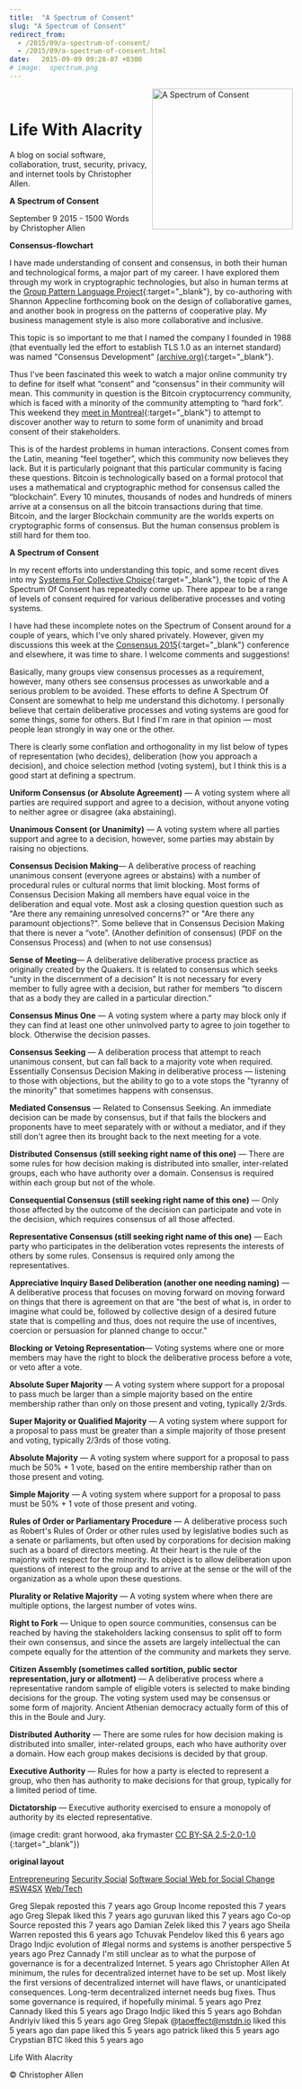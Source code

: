 ```yaml
---
title:  "A Spectrum of Consent"
slug: "A Spectrum of Consent"
redirect_from:
  - /2015/09/a-spectrum-of-consent/
  - /2015/09/a-spectrum-of-consent.html
date:   2015-09-09 09:28-07 +0300
# image:  spectrum.png
---
```



<img width="250" align="right" src="{{ site.url }}{{ site.baseurl }}/assets/images/spectrum.png" alt="A Spectrum of Consent"/> 

<br>

# **Life With Alacrity**

A blog on social software, collaboration, trust, security, privacy, and internet tools by Christopher Allen.

**A Spectrum of Consent**

September 9 2015 - 1500 Words
<br>
by Christopher Allen

**Consensus-flowchart**

I have made understanding of consent and consensus, in both their human and technological forms, a major part of my career. I have explored them through my work in cryptographic technologies, but also in human terms at the [Group Pattern Language Project](https://groupworksdeck.org/){:target="_blank"}, by co-authoring with Shannon Appecline forthcoming book on the design of collaborative games, and another book in progress on the patterns of cooperative play. My business management style is also more collaborative and inclusive.

This topic is so important to me that I named the company I founded in 1988 (that eventually led the effort to establish TLS 1.0 as an internet standard) was named "Consensus Development" [(archive.org)](https://web.archive.org/web/19980709005818/http://www.consensus.com/){:target="_blank"}.

Thus I've been fascinated this week to watch a major online community try to define for itself what “consent” and “consensus” in their community will mean. This community in question is the Bitcoin cryptocurrency community, which is faced with a minority of the community attempting to “hard fork”. This weekend they [meet in Montreal](https://montreal2015.scalingbitcoin.org/){:target="_blank"} to attempt to discover another way to return to some form of unanimity and broad consent of their stakeholders.



This is of the hardest problems in human interactions. Consent comes from the Latin, meaning “feel together”, which this community now believes they lack. But it is particularly poignant that this particular community is facing these questions. Bitcoin is technologically based on a formal protocol that uses a mathematical and cryptographic method for consensus called the “blockchain”. Every 10 minutes, thousands of nodes and hundreds of miners arrive at a consensus on all the bitcoin transactions during that time. Bitcoin, and the larger Blockchain community are the worlds experts on cryptographic forms of consensus. But the human consensus problem is still hard for them too.

**A Spectrum of Consent**

In my recent efforts into understanding this topic, and some recent dives into my  [Systems For Collective Choice](){:target="_blank"}, the topic of the A Spectrum Of Consent has repeatedly come up. There appear to be a range of levels of consent required for various deliberative processes and voting systems.

I have had these incomplete notes on the Spectrum of Consent around for a couple of years, which I've only shared privately. However, given my discussions this week at the [Consensus 2015](https://montreal2015.scalingbitcoin.org/){:target="_blank"} conference and elsewhere, it was time to share. I welcome comments and suggestions!

Basically, many groups view consensus processes as a requirement, however, many others see consensus processes as unworkable and a serious problem to be avoided. These efforts to define A Spectrum Of Consent are somewhat to help me understand this dichotomy. I personally believe that certain deliberative processes and voting systems are good for some things, some for others. But I find I'm rare in that opinion — most people lean strongly in way one or the other.

There is clearly some conflation and orthogonality in my list below of types of representation (who decides), deliberation (how you approach a decision), and choice selection method (voting system), but I think this is a good start at defining a spectrum.

**Uniform Consensus (or Absolute Agreement)** — A voting system where all parties are required support and agree to a decision, without anyone voting to neither agree or disagree (aka abstaining).

**Unanimous Consent (or Unanimity)** — A voting system where all parties support and agree to a decision, however, some parties may abstain by raising no objections.

**Consensus Decision Making**— A deliberative process of reaching unanimous consent (everyone agrees or abstains) with a number of procedural rules or cultural norms that limit blocking. Most forms of Consensus Decision Making all members have equal voice in the deliberation and equal vote. Most ask a closing question question such as "Are there any remaining unresolved concerns?" or "Are there any paramount objections?". Some believe that in Consensus Decision Making that there is never a “vote”. (Another definition of consensus) (PDF on the Consensus Process) and (when to not use consensus)

**Sense of Meeting**— A deliberative deliberative process practice as originally created by the Quakers. It is related to consensus which seeks “unity in the discernment of a decision” It is not necessary for every member to fully agree with a decision, but rather for members “to discern that as a body they are called in a particular direction.”

**Consensus Minus One** — A voting system where a party may block only if they can find at least one other uninvolved party to agree to join together to block. Otherwise the decision passes.

**Consensus Seeking** — A deliberation process that attempt to reach unanimous consent, but can fall back to a majority vote when required. Essentially Consensus Decision Making in deliberative process — listening to those with objections, but the ability to go to a vote stops the "tyranny of the minority" that sometimes happens with consensus.

**Mediated Consensus** — Related to Consensus Seeking. An immediate decision can be made by consensus, but if that fails the blockers and proponents have to meet separately with or without a mediator, and if they still don't agree then its brought back to the next meeting for a vote. 

**Distributed Consensus (still seeking right name of this one)** — There are some rules for how decision making is distributed into smaller, inter-related groups, each who have authority over a domain. Consensus is required within each group but not of the whole.

**Consequential Consensus (still seeking right name of this one)** — Only those affected by the outcome of the decision can participate and vote in the decision, which requires consensus of all those affected.

**Representative Consensus (still seeking right name of this one)** — Each party who participates in the deliberation votes represents the interests of others by some rules. Consensus is required only among the representatives.

**Appreciative Inquiry Based Deliberation (another one needing naming)** — A deliberative process that focuses on moving forward on moving forward on things that there is agreement on that are "the best of what is, in order to imagine what could be, followed by collective design of a desired future state that is compelling and thus, does not require the use of incentives, coercion or persuasion for planned change to occur."

**Blocking or Vetoing Representation**— Voting systems where one or more members may have the right to block the deliberative process before a vote, or veto after a vote.

**Absolute Super Majority** — A voting system where support for a proposal to pass much be larger than a simple majority based on the entire membership rather than only on those present and voting, typically 2/3rds.

**Super Majority or Qualified Majority** — A voting system where support for a proposal to pass must be greater than a simple majority of those present and voting, typically 2/3rds of those voting.

**Absolute Majority** — A voting system where support for a proposal to pass much be 50% + 1 vote, based on the entire membership rather than on those present and voting.

**Simple Majority** — A voting system where support for a proposal to pass must be 50% + 1 vote of those present and voting.

**Rules of Order or Parliamentary Procedure** — A deliberative process such as Robert's Rules of Order or other rules used by legislative bodies such as a senate or parliaments, but  often used by corporations for decision making such as a board of directors meeting.  At their heart is the rule of the majority with respect for the minority. Its object is to allow deliberation upon questions of interest to the group and to arrive at the sense or the will of the organization as a whole upon these questions.

**Plurality or Relative Majority** — A voting system where when there are multiple options, the largest number of votes wins.

**Right to Fork** — Unique to open source communities, consensus can be reached by having the stakeholders lacking consensus to split off to form their own consensus, and since the assets are largely intellectual the can compete equally for the attention of the community and markets they serve.

**Citizen Assembly (sometimes called sortition, public sector representation, jury or allotment)** — A deliberative process where a representative random sample of eligible voters is selected to make binding decisions for the group. The voting system used may be consensus or some form of majority. Ancient Athenian democracy actually form of this of this in the Boule and Jury.

**Distributed Authority** — There are some rules for how decision making is distributed into smaller, inter-related groups, each who have authority over a domain. How each group makes decisions is decided by that group.

**Executive Authority** — Rules for how a party is elected to represent a group, who then has authority to make decisions for that group, typically for a limited period of time.

**Dictatorship** — Executive authority exercised to ensure a monopoly of authority by its elected representative.

(image credit: grant horwood, aka frymaster [CC BY-SA 2.5-2.0-1.0 ](https://creativecommons.org/licenses/by-sa/2.5-2.0-1.0){:target="_blank"})

**original layout**


[Entrepreneuring]() [Security Social]() [Software Social Web for Social Change]() [#SW4SX]() [Web/Tech]()

Greg Slepak
reposted this
7 years ago
Group Income
reposted this
7 years ago
Greg Slepak
liked this
7 years ago
guruvan
liked this
7 years ago
Co-op Source
reposted this
7 years ago
Damian Zelek
liked this
7 years ago
Sheila Warren
reposted this
6 years ago
Tchuvak Pendelov
liked this
6 years ago
Drago Indjic
evolution of #legal norms and systems is another perspective
5 years ago
Prez Cannady
I'm still unclear as to what the purpose of governance is for a decentralized Internet.
5 years ago
Christopher Allen
At minimum, the rules for decentralized internet have to be set up. Most likely the first versions of decentralized internet will have flaws, or unanticipated consequences. Long-term decentralized internet needs bug fixes. Thus some governance is required, if hopefully minimal.
5 years ago
Prez Cannady
liked this
5 years ago
Drago Indjic
liked this
5 years ago
Bohdan Andriyiv
liked this
5 years ago
Greg Slepak @taoeffect@mstdn.io
liked this
5 years ago
dan pape
liked this
5 years ago
patrick
liked this
5 years ago
Crypstian BTC
liked this
5 years ago

Life With Alacrity

© Christopher Allen
